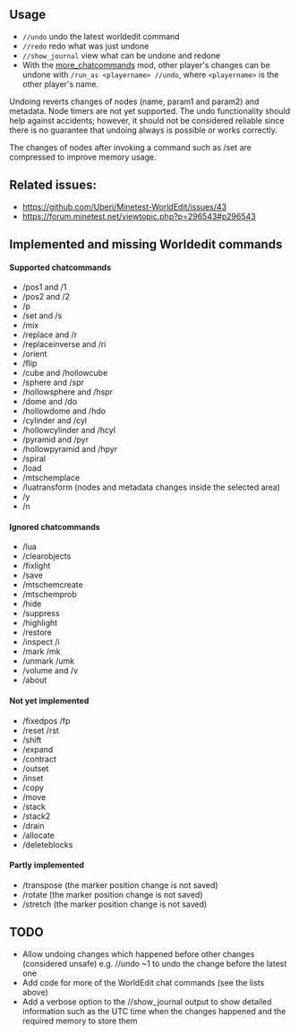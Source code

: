 ## Usage

* `//undo` undo the latest worldedit command
* `//redo` redo what was just undone
* `//show_journal` view what can be undone and redone
* With the [more_chatcommands](https://github.com/red-001/more_chatcommands)
  mod, other player's changes can be undone with `/run_as <playername> //undo`,
  where `<playername>` is the other player's name.

Undoing reverts changes of nodes (name, param1 and param2) and metadata.
Node timers are not yet supported.
The undo functionality should help against accidents;
however, it should not be considered reliable since there is no guarantee that
undoing always is possible or works correctly.

The changes of nodes after invoking a command such as /set are compressed to
improve memory usage.


## Related issues:

* https://github.com/Uberi/Minetest-WorldEdit/issues/43
* https://forum.minetest.net/viewtopic.php?p=296543#p296543


## Implemented and missing Worldedit commands

#### Supported chatcommands

* /pos1 and /1
* /pos2 and /2
* /p
* /set and /s
* /mix
* /replace and /r
* /replaceinverse and /ri
* /orient
* /flip
* /cube and /hollowcube
* /sphere and /spr
* /hollowsphere and /hspr
* /dome and /do
* /hollowdome and /hdo
* /cylinder and /cyl
* /hollowcylinder and /hcyl
* /pyramid and /pyr
* /hollowpyramid and /hpyr
* /spiral
* /load
* /mtschemplace
* /luatransform (nodes and metadata changes inside the selected area)
* /y
* /n


#### Ignored chatcommands

* /lua
* /clearobjects
* /fixlight
* /save
* /mtschemcreate
* /mtschemprob
* /hide
* /suppress
* /highlight
* /restore
* /inspect /i
* /mark /mk
* /unmark /umk
* /volume and /v
* /about


#### Not yet implemented

* /fixedpos /fp
* /reset /rst
* /shift
* /expand
* /contract
* /outset
* /inset
* /copy
* /move
* /stack
* /stack2
* /drain
* /allocate
* /deleteblocks


#### Partly implemented

* /transpose (the marker position change is not saved)
* /rotate (the marker position change is not saved)
* /stretch (the marker position change is not saved)



## TODO

* Allow undoing changes which happened before other changes (considered unsafe)
	e.g. //undo ~1 to undo the change before the latest one
* Add code for more of the WorldEdit chat commands (see the lists above)
* Add a verbose option to the //show_journal output to show detailed information
  such as the UTC time when the changes happened and the required memory to
  store them

